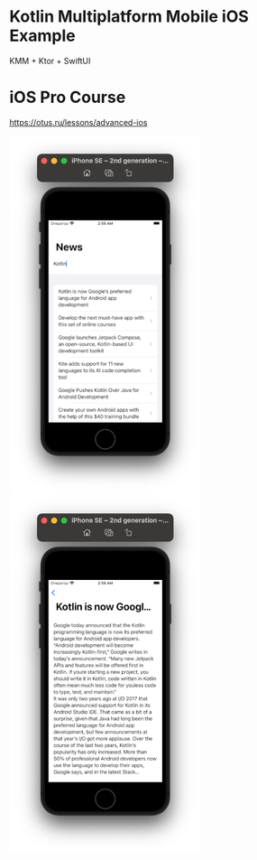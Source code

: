 # Kotlin Multiplatform Mobile iOS Example
KMM + Ktor + SwiftUI

# iOS Pro Course
https://otus.ru/lessons/advanced-ios

![Screenshot 1](1.png)
![Screenshot 2](2.png)
